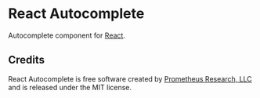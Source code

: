 # React Autocomplete

Autocomplete component for [React][].

## Credits

React Autocomplete is free software created by [Prometheus Research, LLC] and is
released under the MIT license.

[React]: http://facebook.github.io/react/
[Prometheus Research, LLC]: http://prometheusresearch.com
